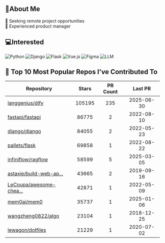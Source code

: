 ## 💫About Me 
👯 Seeking remote project opportunities   
🌱 Experienced product manager

## 💻Interested
![Python](https://img.shields.io/badge/python-3670A0?style=for-the-badge&logo=python&logoColor=ffdd54) ![Django](https://img.shields.io/badge/django-%23092E20.svg?style=for-the-badge&logo=django&logoColor=white) ![Flask](https://img.shields.io/badge/flask-%23000.svg?style=for-the-badge&logo=flask&logoColor=white) ![Vue.js](https://img.shields.io/badge/vuejs-%2335495e.svg?style=for-the-badge&logo=vuedotjs&logoColor=%234FC08D)  ![Figma](https://img.shields.io/badge/figma-%23F24E1E.svg?style=for-the-badge&logo=figma&logoColor=white) ![LLM](https://img.shields.io/badge/LLM-%23412991.svg?style=for-the-badge&logo=openai&logoColor=white)

## 🌟 Top 10 Most Popular Repos I've Contributed To

| Repository | Stars | PR Count | Last PR |
|-----|:---:|:---:|:---:|
| [langgenius/dify](https://github.com/langgenius/dify) | 105195 | 235 | 2025-06-30 |
| [fastapi/fastapi](https://github.com/fastapi/fastapi) | 86775 | 2 | 2022-08-10 |
| [django/django](https://github.com/django/django) | 84055 | 2 | 2022-05-23 |
| [pallets/flask](https://github.com/pallets/flask) | 69858 | 1 | 2022-08-22 |
| [infiniflow/ragflow](https://github.com/infiniflow/ragflow) | 58599 | 5 | 2025-03-05 |
| [astaxie/build-web-ap...](https://github.com/astaxie/build-web-application-with-golang) | 43665 | 2 | 2019-09-16 |
| [LeCoupa/awesome-chea...](https://github.com/LeCoupa/awesome-cheatsheets) | 42871 | 1 | 2022-05-09 |
| [mem0ai/mem0](https://github.com/mem0ai/mem0) | 35737 | 1 | 2025-01-06 |
| [wangzheng0822/algo](https://github.com/wangzheng0822/algo) | 23104 | 1 | 2018-12-25 |
| [lewagon/dotfiles](https://github.com/lewagon/dotfiles) | 21229 | 1 | 2020-07-02 |

